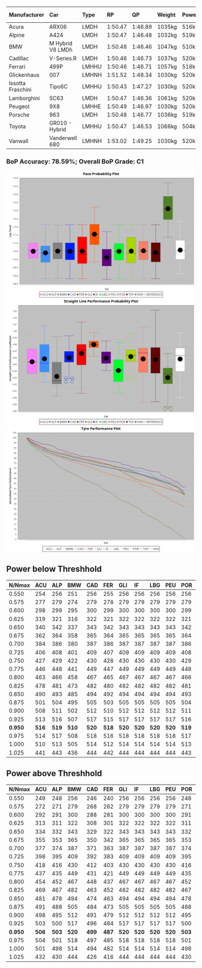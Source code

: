 |Manufacturer|Car|Type|RP|QP|Weight|Power¹|Threshhold|PINC|Power²|E/Stint|AVG Vmax|FDS|RDLC|L/Stint|BOP-Grade|ModelAccuracy|ModelPoints|Match%|
|:-|:-|:-|:-|:-|:-|:-|:-|:-|:-|:-|:-|:-|:-|:-|:-|:-|:-|:-|
|Acura|ARX06|LMDH|1:50.47|1:46.89|1035kg|516kw|210.0kph|-2%|506kw|904MJ|284.94kph|-|1.02|33|-C2|100.00%|995|72.87%|
|Alpine|A424|LMDH|1:50.47|1:46.48|1032kg|519kw|210.0kph|-3%|503kw|902MJ|285.63kph|-|1.03|33|~A1|81.46%|523|96.49%|
|BMW|M Hybrid V8 LMDh|LMDH|1:50.48|1:46.46|1047kg|510kw|210.0kph|2%|520kw|899MJ|281.85kph|-|1.02|33|-B1|98.60%|1690|87.25%|
|Cadillac|V-Series.R|LMDH|1:50.46|1:46.73|1037kg|520kw|210.0kph|-4%|499kw|883MJ|284.72kph|-|1.02|33|-B1|98.38%|1765|87.41%|
|Ferrari|499P|LMHHU|1:50.46|1:46.71|1057kg|518kw|210.0kph|-6%|487kw|886MJ|285.13kph|190kph|1.03|33|-A2|92.24%|2247|90.30%|
|Glickenhaus|007|LMHNH|1:51.52|1:48.34|1030kg|520kw|210.0kph|0%|520kw|913MJ|289.71kph|-|0.95|33|+E2|96.18%|554|51.71%|
|Issotta Fraschini|Tipo6C|LMHHU|1:50.43|1:47.27|1030kg|520kw|210.0kph|0%|520kw|917MJ|286.68kph|140kph|1.08|33|+A2|66.67%|96|92.64%|
|Lamborghini|SC63|LMDH|1:50.47|1:46.36|1061kg|520kw|210.0kph|0%|520kw|901MJ|282.85kph|-|1.03|33|-B1|96.77%|419|88.33%|
|Peugeot|9X8|LMHHE|1:50.49|1:46.97|1030kg|520kw|210.0kph|0%|520kw|910MJ|286.53kph|100kph|1.03|33|-A2|87.65%|1795|94.22%|
|Porsche|963|LMDH|1:50.48|1:46.77|1036kg|519kw|210.0kph|-3%|503kw|894MJ|285.47kph|-|1.02|33|-B1|96.81%|5438|88.67%|
|Toyota|GR010 - Hybrid|LMHHU|1:50.47|1:46.53|1066kg|504kw|210.0kph|2%|514kw|901MJ|284.59kph|190kph|1.03|33|-A2|86.04%|1751|93.93%|
|Vanwall|Vanderwell 680|LMHNH|1:53.02|1:49.25|1030kg|520kw|210.0kph|0%|520kw|908MJ|281.48kph|-|1.01|33|+Ω2|91.42%|501|-0.71%|

### BoP Accuracy: 78.59%; Overall BoP Grade: C1
![PACECHART](./IMG/AUTO.png)
![STRAIGHTLINEPERFORMANCECHART](./IMG/AUTO_sp.png)
![TYREPERFORMANCECHART](./IMG/AUTO_tw.png)

## Power below Threshhold
|N/Nmax|ACU|ALP|BMW|CAD|FER|GLI|IF|LBG|PEU|POR|TOY|VAN|
|:-|:-|:-|:-|:-|:-|:-|:-|:-|:-|:-|:-|:-|
|0.550|254|256|251|256|255|256|256|256|256|256|248|256|
|0.575|277|279|274|279|278|279|279|279|279|279|271|279|
|0.600|298|299|295|300|299|300|300|300|300|299|291|300|
|0.625|319|321|316|322|321|322|322|322|322|321|312|322|
|0.650|340|342|337|343|342|343|343|343|343|342|333|343|
|0.675|362|364|358|365|364|365|365|365|365|364|354|365|
|0.700|384|386|380|387|386|387|387|387|387|386|375|387|
|0.725|406|408|401|409|407|409|409|409|409|408|396|409|
|0.750|427|429|422|430|428|430|430|430|430|429|416|430|
|0.775|446|448|441|449|447|449|449|449|449|448|435|449|
|0.800|463|466|458|467|465|467|467|467|467|466|453|467|
|0.825|478|481|473|482|480|482|482|482|482|481|468|482|
|0.850|490|493|485|494|492|494|494|494|494|493|479|494|
|0.875|501|504|495|505|503|505|505|505|505|504|489|505|
|0.900|508|511|502|512|510|512|512|512|512|511|496|512|
|0.925|513|516|507|517|515|517|517|517|517|516|501|517|
|**0.950**|**516**|**519**|**510**|**520**|**518**|**520**|**520**|**520**|**520**|**519**|**504**|**520**|
|0.975|514|517|508|518|516|518|518|518|518|517|502|518|
|1.000|510|513|505|514|512|514|514|514|514|513|499|514|
|1.025|441|443|436|444|442|444|444|444|444|443|430|444|

## Power above Threshhold
|N/Nmax|ACU|ALP|BMW|CAD|FER|GLI|IF|LBG|PEU|POR|TOY|VAN|
|:-|:-|:-|:-|:-|:-|:-|:-|:-|:-|:-|:-|:-|
|0.550|249|248|256|246|240|256|256|256|256|248|253|256|
|0.575|272|271|279|268|262|279|279|279|279|271|276|279|
|0.600|292|291|300|288|281|300|300|300|300|291|297|300|
|0.625|313|311|322|308|301|322|322|322|322|311|318|322|
|0.650|334|332|343|329|322|343|343|343|343|332|339|343|
|0.675|355|353|365|350|342|365|365|365|365|353|361|365|
|0.700|377|374|387|371|363|387|387|387|387|374|383|387|
|0.725|398|395|409|392|383|409|409|409|409|395|404|409|
|0.750|418|416|430|412|403|430|430|430|430|416|425|430|
|0.775|437|435|449|431|421|449|449|449|449|435|444|449|
|0.800|454|452|467|448|437|467|467|467|467|452|462|467|
|0.825|469|467|482|463|452|482|482|482|482|467|477|482|
|0.850|481|478|494|474|463|494|494|494|494|478|488|494|
|0.875|491|488|505|484|473|505|505|505|505|488|499|505|
|0.900|498|495|512|491|479|512|512|512|512|495|506|512|
|0.925|503|500|517|496|484|517|517|517|517|500|511|517|
|**0.950**|**506**|**503**|**520**|**499**|**487**|**520**|**520**|**520**|**520**|**503**|**514**|**520**|
|0.975|504|501|518|497|485|518|518|518|518|501|512|518|
|1.000|501|498|514|494|482|514|514|514|514|498|508|514|
|1.025|432|430|444|426|416|444|444|444|444|430|439|444|
